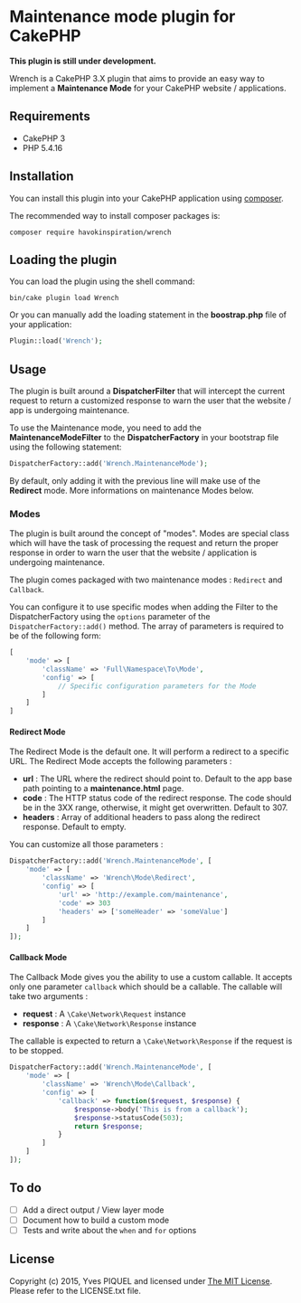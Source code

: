 # Maintenance mode plugin for CakePHP

**This plugin is still under development.**

Wrench is a CakePHP 3.X plugin that aims to provide an easy way to implement a **Maintenance Mode**
for your CakePHP website / applications.

## Requirements

- CakePHP 3
- PHP 5.4.16

## Installation

You can install this plugin into your CakePHP application using [composer](http://getcomposer.org).

The recommended way to install composer packages is:

```
composer require havokinspiration/wrench
```

## Loading the plugin

You can load the plugin using the shell command:

```
bin/cake plugin load Wrench
```

Or you can manually add the loading statement in the **boostrap.php** file of your application:

```php
Plugin::load('Wrench');
```

## Usage

The plugin is built around a **DispatcherFilter** that will intercept the current request to
return a customized response to warn the user that the website / app is undergoing maintenance.

To use the Maintenance mode, you need to add the **MaintenanceModeFilter** to the 
**DispatcherFactory** in your bootstrap file using the following statement:

```php
DispatcherFactory::add('Wrench.MaintenanceMode');
```

By default, only adding it with the previous line will make use of the **Redirect** mode. More informations on maintenance Modes below.

### Modes

The plugin is built around the concept of "modes".
Modes are special class which will have the task of processing the request and return the proper response
in order to warn the user that the website / application is undergoing maintenance.

The plugin comes packaged with two maintenance modes : ``Redirect`` and ``Callback``.

You can configure it to use specific modes when adding the Filter to the DispatcherFactory using the ``options`` parameter of the ``DispatcherFactory::add()`` method.
The array of parameters is required to be of the following form:

```php
[
    'mode' => [
        'className' => 'Full\Namespace\To\Mode',
        'config' => [
            // Specific configuration parameters for the Mode
        ]
    ]
]
```

#### Redirect Mode

The Redirect Mode is the default one. It will perform a redirect to a specific URL.
The Redirect Mode accepts the following parameters :

- **url** : The URL where the redirect should point to. Default to the app base path pointing to a **maintenance.html**
page.
- **code** : The HTTP status code of the redirect response. The code should be in the 3XX range, otherwise, it might
 get overwritten. Default to 307.
- **headers** : Array of additional headers to pass along the redirect response. Default to empty.
  
You can customize all those parameters :

```php
DispatcherFactory::add('Wrench.MaintenanceMode', [
    'mode' => [
        'className' => 'Wrench\Mode\Redirect',
        'config' => [
            'url' => 'http://example.com/maintenance',
            'code' => 303
            'headers' => ['someHeader' => 'someValue']
        ]
    ]
]);
```

#### Callback Mode

The Callback Mode gives you the ability to use a custom callable.
It accepts only one parameter ``callback`` which should be a callable.
The callable will take two arguments :

- **request** : A ``\Cake\Network\Request`` instance
- **response** : A ``\Cake\Network\Response`` instance

The callable is expected to return a ``\Cake\Network\Response`` if the request is to be
stopped.

```php
DispatcherFactory::add('Wrench.MaintenanceMode', [
    'mode' => [
        'className' => 'Wrench\Mode\Callback',
        'config' => [
            'callback' => function($request, $response) {
                $response->body('This is from a callback');
                $response->statusCode(503);
                return $response;
            }
        ]
    ]
]);
```

## To do

- [ ] Add a direct output / View layer mode
- [ ] Document how to build a custom mode
- [ ] Tests and write about the ``when`` and ``for`` options

## License

Copyright (c) 2015, Yves PIQUEL and licensed under [The MIT License](http://opensource.org/licenses/mit-license.php).
Please refer to the LICENSE.txt file.
